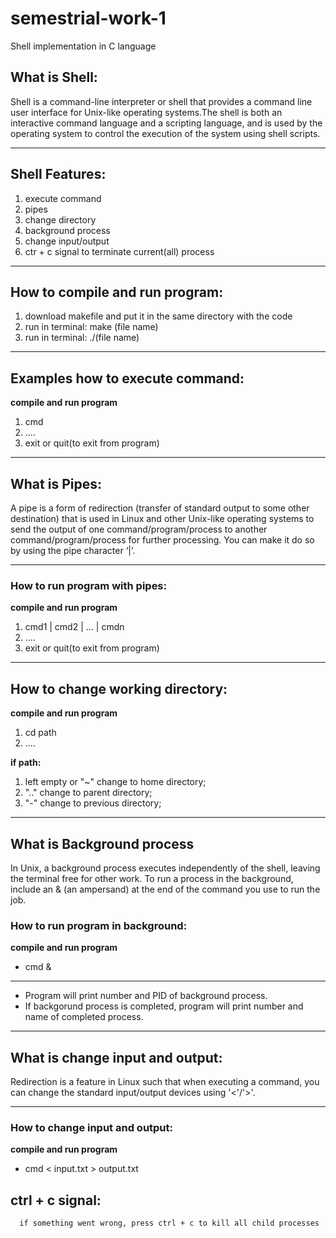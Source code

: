 # semestrial-work-1
Shell implementation in C language
  
##  What is Shell:
Shell is a command-line interpreter or shell that provides a command line user interface for Unix-like operating systems.The shell is both an interactive command language and a scripting language, and is used by the operating system to control the execution of the system using shell scripts.

---

## Shell Features:
1) execute command
2) pipes 
3) change directory 
4) background process 
5) change input/output
6) ctr + c signal to terminate current(all) process

---

## How to compile and run program:
1) download makefile and put it in the same directory with the code
2) run in terminal: make (file name)
3) run in terminal: ./(file name)

---

## Examples how to execute command:
**compile and run program**
1) cmd
2) ....
3) exit or quit(to exit from program)
  
---
  
## What is Pipes:
A pipe is a form of redirection (transfer of standard output to some other destination) that is used in Linux and other 
Unix-like operating systems to send the output of one command/program/process to another command/program/process for 
further processing. You can make it do so by using the pipe character ‘|’. 

---

### How to run program with pipes:
**compile and run program**
1) cmd1 | cmd2 | ... | cmdn 
2) ....
3) exit or quit(to exit from program)
     
---
     
## How to change working directory:
**compile and run program**
1)  cd path
2)  ....

**if path:**
  1) left empty or "~" change to home directory; 
  2) ".." change to parent directory; 
  3) "-" change to previous directory;
  
---
  
## What is Background process
In Unix, a background process executes independently of the shell, leaving the terminal free for other work. To run a process in the background, include an & (an ampersand) at the end of the command you use to run the job. 

### How to run program in background:
**compile and run program**
* cmd &
------
* Program will print number and PID of background process.
* If backgorund process is completed, program will print number and name of completed process.
  
---  
  
## What is change input and output:
Redirection is a feature in Linux such that when executing a command, you can change the standard input/output devices using '<'/'>'.

---

### How to change input and output:
**compile and run program**
* cmd < input.txt > output.txt
        
## ctrl + c signal:
      if something went wrong, press ctrl + c to kill all child processes
